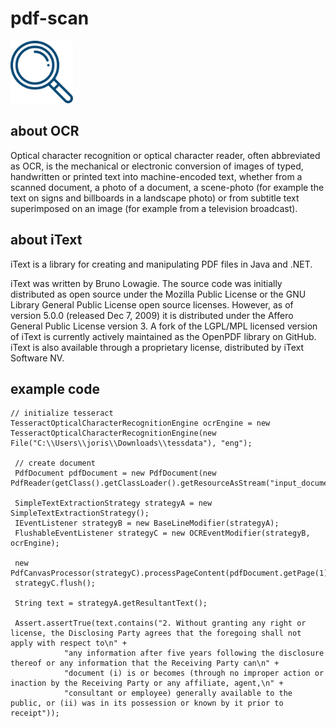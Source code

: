 # pdf-scan

<img src="loupe.svg" width="100" height="100">

## about OCR
Optical character recognition or optical character reader, often abbreviated as OCR, is the mechanical or electronic conversion of images of typed, handwritten or printed text into machine-encoded text, whether from a scanned document, a photo of a document, a scene-photo (for example the text on signs and billboards in a landscape photo) or from subtitle text superimposed on an image (for example from a television broadcast).

## about iText
iText is a library for creating and manipulating PDF files in Java and .NET.  

iText was written by Bruno Lowagie. The source code was initially distributed as open source under the Mozilla Public License or the GNU Library General Public License open source licenses. However, as of version 5.0.0 (released Dec 7, 2009) it is distributed under the Affero General Public License version 3. A fork of the LGPL/MPL licensed version of iText is currently actively maintained as the OpenPDF library on GitHub. iText is also available through a proprietary license, distributed by iText Software NV.

## example code

    // initialize tesseract
    TesseractOpticalCharacterRecognitionEngine ocrEngine = new TesseractOpticalCharacterRecognitionEngine(new File("C:\\Users\\joris\\Downloads\\tessdata"), "eng");

     // create document
     PdfDocument pdfDocument = new PdfDocument(new PdfReader(getClass().getClassLoader().getResourceAsStream("input_document.pdf")));

     SimpleTextExtractionStrategy strategyA = new SimpleTextExtractionStrategy();
     IEventListener strategyB = new BaseLineModifier(strategyA);
     FlushableEventListener strategyC = new OCREventModifier(strategyB, ocrEngine);

     new PdfCanvasProcessor(strategyC).processPageContent(pdfDocument.getPage(1));
     strategyC.flush();

     String text = strategyA.getResultantText();

     Assert.assertTrue(text.contains("2. Without granting any right or license, the Disclosing Party agrees that the foregoing shall not apply with respect to\n" +
                "any information after five years following the disclosure thereof or any information that the Receiving Party can\n" +
                "document (i) is or becomes (through no improper action or inaction by the Receiving Party or any affiliate, agent,\n" +
                "consultant or employee) generally available to the public, or (ii) was in its possession or known by it prior to receipt"));

